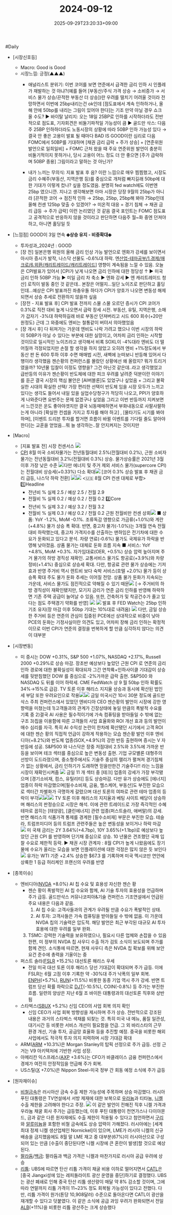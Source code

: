 ﻿---
title: "2024-09-12"
date: 2025-09-29T23:20:33+09:00
lastmod: 2025-10-02T20:05:18+09:00
type: docs
sidebar:
  open: true
weight: 9
---
<div style="display:none">
  <meta property="article:published_time" content="2025-09-29T14:20:33Z" />
  <meta property="article:modified_time" content="2025-10-02T11:05:18Z" />
</div>
#Daily 

- [시장신호등]
	- Macro: Good is Good
	- 시장느낌: 긍정(▲▲▲)
		- 애널리스트 분위기: 이번 코어를 보면 연준에서 급격한 금리 인하 시 인플레가 재발하는 것 아냐?(예를 들어 [부동산/주식 가격 상승 → 소비증가 → 서비스 물가 상승/끈적한 부동산 더 상승])란 우려를 떨치기 어려울 것이라 전망하면서 이번에 25bp내리는건 ok인데 [점도표에서 계속 인하하거나, 올해 안에 50bp를 내리는 그림이 있어야 한다]는 기조 
		  만약 아닐 경우 쇼크 올 수도? 
		  ▶ 바이탈 날리지: 오는 18일 25BP로 인하를 시작하더라도 전반적으로 점도표, 기자회견은 비둘기파적일 가능성이 큼
		  ▶ 골드만 삭스: 다음주 25BP 인하하더라도 노동시장의 상황에 따라 50BP 인하 가능성 있다
		  → 결국 안 좋은 고용이 발표 될 때마다 BAD IS GOOD이란 심리로 다음FOMC에서 50BP를 기대하며 [채권 금리 급락 + 주가 상승] + [연준위원 발언으로 일희일비] + FOMC 근처 왔을 때 주요 연준위원 발언이 충분히 비둘기적이지 못하거나, 당시 고용이 어느 정도 더 안 좋으면 [주가 급락하며 50BP 종용] 그림이라고 말하는 것 아닌가?
		  
		- 내가 느끼는 무의식: 지표 발표 후 음? 이란 느낌으로 매우 찜찜했고, 시장도 금리 수혜주(부동산, 지역은행 등)를 중심으로 개처럼 빠지길래 50bp에 대한 기대가 이렇게 컸나? 싶을 정도였음. 분명히 fed watch에도 이번엔 25bp 였으니깐.
		  지나고 생각해보면 아마 시장은 당장 9월의 25bp가 아니라 [끈적한 코어 → 점진적 인하 → 25bp, 25bp, 25bp해 봐야 75bp인데 올해 컨센 125bp 맞출 수 있겠어? → 미온적 대응 = 경기 침체 → 채권 금리 급등 → 주가 급락] 이런 논리였던 것 같음
		  결국 포인트는 FOMC 점도표고 공격적으로 반응하지 않을 것이라고 판단하면 다음주 월~화 중엔 던져야 하고, 아니면 홀딩일 듯

- [느낌점]  GOOD이 3일 연속 **◈상승 유지 - 비중확대◈** 
	- 투자성과_2024년 : GOOD
	- [장 전] 일본은행 위원의 올해 금리 인상 가능 발언으로 엔화가 강세를 보이면서 아시아 증시가 발작, 나스닥 선물도 -0.6%대 하락. 엔[산업-테마공부/1.경제/매크로/6.외환/캐리트레이드/캐리트레이드](/industry-study/캐리트레이드/)] 영향이 계속됨을 느낄 수 있음.
	  오늘은 CPI발표가 있어서 [CPI가 낮게 나오면 금리 인하에 대한 정당성 ↑ ▶ 미국 금리 인하 50BP 가능 ▶ 미일 금리 차 축소 ▶ 엔화 강세 ▶ 엔 캐리트레이드 청산] 로직이 발동 중인 것 같은데.. 본장은 어떨지...일단 노이즈로 판단하고 홀딩인데...예상은 CPI 발표까진 좌충우돌 하다가 CPI가 양호가 나오면 변동성 해제되면서 상승 추세로 전환하지 않을까 싶음
	- [장전 - 지표 발표 후] CPI 발표 전까지 스물 스물 오르던 증시가 CPI 코어가 0.3%로 직전 대비 높게 나오면서 급락 장세 시전. 
	  부동산, 유틸, 지역은행, 소매가 갑자기 -3%대 하락하길래 바로 부동산 던져버리고 시드 600 회수(+20만원정도)
	  근데 그 와중에도 엔비는 철통같이 버텨서 의아했었음
	- [장 개시 후] 다 뒤져가는 가운데 엔비도 나락 가려고 했으나 이번 시장의 하락이 50BP가 아닐 수 있다는 부분에 대한 실망이고, 어차피 금리 인하는 시작할 것이므로 일시적인 노이즈라고 생각해서 비록 SOXL이 -4%대라 엔비도 더 떨어질까 걱정되었지만 손절 할 생각을 하지 않았고 오히려 엔비 +1%정도에서 부동산 판 돈 600 투하 
	  이후 수면 매매법 시전, 새벽에 눈떠보니 반등해 있어서 다행이라 생각했음
	  젠슨황의 컨퍼런스를 몰랐던 상황에선 왜 올랐지? 뭐가 트리거였을까? 10년물 입찰이 이정도 영향을? 그건 아닌것 같은데..라고 생각했었고
	  급반등의 이유가 젠슨황이 반도체에 대한 피크 우려를 날려준 덕분이란 이야기를 듣곤 결국 시장의 핵심 불안은 [AI버블론]도 있었구나 싶었음 + 그리고 불확실한 시대의 확실한 선택/ 가장 편리한 선택이 반도체 임을 시장 모두가 느끼고 있다는 생각도 들어서 내일 있을 실업수당청구가 적당히 나오고, PPI가 양호하게 나와준다면 요번주는 문제 없겠구나 싶었음
	  그리고 이번 반등까지 지켜보면서 느낀것은 운도 좋아야겟지만 결국 뇌동매매하면서 부화내동으로 사팔사팔하는게 아니라 [확실한 컨셉을 가지고 투자를 해야 하고] , [물타기도 시기를 봐야 하며], [이벤트 드리븐 투자를 할거면 흐름이 바뀔 이벤트를 기다릴 줄도 알아야 한다]는 교훈을 얻었음...뭐 늘 생각하는..잘 안지켜지는 것이지만

- [Macro]
	- [지표 발표 전] 시장 컨센서스 ![](Pasted%20image%2020240911204649.png)
	- [CPI](/industry-study/cpi/) 8월 미국 소비자물가는 전년동월대비 2.5%(전월대비 0.2%), 근원 소비자물가는 전년동월대비 3.2%(전월대비 0.3%) 상승. 물가상승률은 2021년 3월 이후 가장 낮은 수준
	  ![](Pasted%20image%2020240912092956.png)다만 에너지 및 주거 제외 서비스 물가(supercore CPI)는 전월대비 상승세(+0.33%) 다소 확대![](Pasted%20image%2020240912093058.png)
	  [코어 0.3% 상승 발표 후 채권 금리 급등, 나스닥 하락 전환] ![](Pasted%20image%2020240911213901.png)![](Pasted%20image%2020240911213128.png)
	  <🇺🇸 8월 CPI 컨센 대체로 부합>
		1️⃣Headline
		- 전년비 %
		실제 2.5 / 예상 2.5 / 전월 2.9
		- 전월비 %
		실제 0.2 / 예상 0.2 / 전월 0.2
		2️⃣Core
		- 전년비 %
		실제 3.2 / 예상 3.2 / 전월 3.2
		- 전월비 %
		실제 0.3 / 예상 0.2 / 전월 0.2
		근원 전월비만 컨센 상회![](Pasted%20image%2020240911213350.png)
		■ 상품: YoY -1.2%, MoM -0.1%. 조류독감 영향으로 가금류(+1.0%)와 계란(+4.8%) 물가 상승 폭 확대. 반면, 중고차 물가(-1.0%)는 3개월 연속 전월대비 하락했는데, 중고차 가격지수를 산출하는 맨하임은 전기차에 대한 수요가 둔화되고 있다고 분석. 차량 연료(-0.6%) 물가도 국제유가 하락을 반영해 낮아졌음. 상품 물가는 대체로 둔화 흐름 지속
		■ 서비스: YoY +4.8%, MoM +0.3%. 자가임대료(OER, +0.5%) 상승 압력 높아지며 주거 물가의 하방 경직성 재확인. 교통서비스 물가도 항공료(+3.9%)와 차량정비(+1.4%) 중심으로 상승세 확대. 다만, 항공료 관련 물가 상승에는 기저효과 반영
		주거비 역시 렌트비 보다 숙박 서비스(호텔 +2.0%) 물가 등이 상승폭 확대 주도
		물가 둔화 추세는 이어질 전망. 상품 물가 둔화가 지속되는 가운데, 서비스 물가도 점진적으로 약해질 수 있기 때문![](Pasted%20image%2020240912101712.png)
		[→ 주거비의 하방 경직성이 재확인됐지만, 모기지 금리가 연준 금리 인하를 반영해 하락하면 기존 주택 공급이 늘어날 수 있음. 또한, 건축허가 및 착공건수가 줄고 있다는 점도 주택경기 약화를 반영]
		![](Pasted%20image%2020240912092805.png)
		![](Pasted%20image%2020240911213658.png)
		발표 후 FED Watch는 25bp 인하 기조 유지(장 마감 이후 50bp 기대는 10%대로 내려옴)
		![](Pasted%20image%2020240911213444.png)
		다만, 금일 상승한 주거비 등은 연준의 관심이 집중된 PCE에선 상대적으로 비중이 낮아  PCE의 둔화는 기정사실이란 의견도 있고, 어차피 장해 금리 인하는 확정적이므로 이번 CPI가 연준의 결정을 번복하게 할 만큼 심각하지 않다는 의견이 대부분

- [시장변동]
	- 미 증시는 DOW +0.31%, S&P 500 +1.07%, NASDAQ +2.17%, Russell 2000 +0.29%로 상승 마감. 장초반 예상보다 높았던 근원 CPI 로 연준의 금리 인하 경로에 대한 불확실성이 확대되자 그간 연착륙+인하사이클 기대감이 상승세를 뒷받침했던 DOW 를 중심으로 -2%가까운 급락 출현. S&P500 와 NASDAQ 도 뒤를 이어 하락세. CME FedWatch 상 9 월 50bp 인하 확률도 34%→15%로 급감.
	  TV 토론 이후 해리스 지지율 상승과 동시에 확산된 법인세 부담 또한 우려요인으로 작용![](Pasted%20image%2020240912094543.png)![](Pasted%20image%2020240912095224.png)
	  금일 미국시간 10시 30분 정도에 골드만삭스 주최 컨퍼런스에서 있었던 엔비디아 CEO 젠슨황의 발언이 시장에 강한 영향력을 미쳤는데 1)고객들과의 관계가 긴장상태에 놓일 만큼의 폭발적 수요를 기록 중 2)결국 AI 사용은 필수적이기에 가속 컴퓨팅을 받아들일 수 밖에 없는 구조 3)칩을 이용함에 따른 고객들의 사업 효율화와 ROI 개선 효과 등의 발언이 매수 심리를 자극. 
	  특히 AI 수익성 논란이 한차례 확산됐던 시기에서 고객 ROI 에 대한 젠슨 황의 직접적 언급이 강하게 작용하는 모습
	  젠슨황 발언 이후 엔비디아(+8.2%)와 반도체 업종(SOX,+4.9%)의 강한 반등 출현하며 증시는 V 자반등에 성공. S&P500 와 나스닥은 장중 저점대비 2.5%와 3.5%에 가까운 반등을 보이며 테크 섹터를 중심으로 높은 변동성 출현. 
	  기업 규모별론 대형주의 선방이 도드라졌으며, 중소형주에서도 기술주 중심의 랠리가 펼쳐져 경기침체가 없는 상황에서, 금리 인하기가 도래하면 믿을만한건 기술주다!! 라는 느낌을 시장이 재확인시켜줌
	   ![](Pasted%20image%2020240912094739.png)
	  금일 11 개 섹터 중 [테크] 업종의 강세가 가장 부각됐으며 [경기소비재, 컴스, 유틸리티] 등도 상승마감. 다만 유가 상승에도 [에너지] 업종이 하락 마감했으며[필수소비재, 금융, 헬스케어, 부동산]도 부진한 모습으로 섹터간 차별화가 극명하게 갈렸으며 대선 토론의 여파로 관련 테마 업종의 등락이 부각![](Pasted%20image%2020240912094930.png)![](Pasted%20image%2020240912092306.png)![](Pasted%20image%2020240912092406.png)
	  TV 토론 이후 해리스의 지지율과 베팅 사이트 배당이 상승하며 해리스의 판정승으로 시장은 해석. 이에 관련 트레이드로 가장 즉각적인 수혜 테마로 꼽히는 [태양광], [클린에너지] 관련 업종(퍼스트솔라, 애버말)의 강세. 반면 해리스의 식품가격 통제를 경계한 [필수소비재] 부문은 부진한 모습. 테슬라, 트럼프미디어 등의 트럼프 관련주들은 높은 변동성을 보이거나 하락 마감
	  ![](Pasted%20image%2020240912095045.png)
	  미 국채 금리는 2Y 3.64%(+4.7bp), 10Y 3.65%(+1.1bp)로 예상보다 높았던 근원 CPI 를 반영하며 단기채 중심으로 상승. 10 년물은 견조했던 국채 입찰 수요로 제한적 등락. 
	  ▶ 채권 시장 관계자 : 8월 CPI가 높게 나왔음에도 장기물에 수요가 올리는 모습을 보면 인플레이션에 대한 걱정은 많지 않은 듯 보인다
	  ![](Pasted%20image%2020240912103246.png)
	  유가는 WTI 기준 +2.4% 상승한 $67.3 를 기록하며 미국 멕시코만 연안에 상륙한 1 등급 허리케인 프랜신의 우려를 반영

- [종목이슈]
	- 엔비디아([NVDA](/company-analysis/nvda/) +8.0%) AI 칩 수요 및 효용성 자신한 젠슨 황
		- 젠슨 황이 폭발적인 AI 칩 수요와 함께, AI 기술 투자의 효용성을 언급하며 주가 급등. 골드만삭스 커뮤나코피아&기술 컨퍼런스 기조연설에서 언급된 주요 내용은 다음과 같음. 
		  1) AI 칩 수요: 고객사들과의 관계가 우려될 만큼 수요가 폭발적인 상태.
		  2) AI 투자: 고객사들은 가속 컴퓨팅을 받아들일 수 밖에 없음. 이 가운데 NVDA 칩의 기술력은 압도적. 해당 발언은 최근 부각된 대규모 AI 투자 효용에 대한 우려를 일부 완화. 
		 3) TSMC: 강력한 기술력을 보유하였으나, 필요시 다른 업체와 손잡을 수 있음 한편, 미 정부의 NVDA 칩 사우디 수출 허가 검토 소식이 보도되며 주가를 함께 견인. 
		  소식통에 따르면, 현재 사우디 측은 NVDA 칩 확보를 위해 보안 요건 준수에 총력을 기울이는 중
	- 퍼스트 솔라([FSLR](/company-analysis/fslr/) +15.2%) 대선토론 해리스 우세
		- 전일 미국 대선 토론 이후 해리스 당선 기대감이 확대되며 주가 급등. 이에 FSLR는 6월 고점 이후 기록한 약 -30%대 주가 낙폭의 일부 회복. [ENPH](/company-analysis/enph/)(+5.7%), [RUN](/company-analysis/run/)(+11.5%) 비롯한 동종 기업 역시 주가 강세. 반면 트럼프 당선 확률 하락으로 [DJT](/company-analysis/djt/)(-10.5%), COIN(-0.8%) 등 주가는 부진한 흐름. 일련의 양상은 지난 6월 조 바이든 대통령과의 대선토론 직후와 상반됨
	- 스타벅스([SBUX](/company-analysis/sbux/) +5.2%) 신임 CEO의 사업 회복 의지 확인
		- 신임 CEO가 사업 회복 방향성을 제시하며 주가 상승. 전반적으로 강조된 내용은 과거의 스타벅스 색채를 되찾는 것. 특히 미국 내 메뉴, 품질 일관성, 대기시간 등 비롯한 서비스 개선이 필요함을 언급. 
		  그 외 바리스타의 근무 환경 개선, 기술 투자, 공급망 효율화 등을 추진할 예정. 중국을 비롯한 해외 사업에서도 적극적 투자 의지 피력하며 시장 기대감 확대
	- ARM([ARM](/company-analysis/arm/) +10.3%)은 Morgan Stanley의 탑픽 선정으로 주가 급등. 선정 근거는 V9 아키텍처에 기반한 사업 성장.
	- 아메리칸 익스프레스([AXP](/company-analysis/axp/) +3.6%)는 CFO가 바클레이스 금융 컨퍼런스에서 경제가 여전히 안정적임을 언급해 주가 회복. 
	- US스틸([X](/company-analysis/x/) +7.0%)은 Nippon Steel-미국 정부 간 회동 예정 소식에 주가 급등

- [원자재이슈]
	- [비철금속](/industry-study/비철금속/)은 러시아산 금속 수출 제한 가능성에 주목하며 상승 마감했다. 러시아 푸틴 대통령은 TV연설에서 서방 제재에 대한 보복으로 [우라늄](/industry-study/2산업원자재-산업1비철금속-비철금속-귀금속우라늄/)과 티타늄, [니켈](/industry-study/니켈/) 수출 제한을 고려해야 한다고 주장. ![](Pasted%20image%2020240912093830.png)
	  이 같은 발언이 전해진 직후 니켈 가격과 우라늄 채굴 회사 주가는 급등했는데, 이후 푸틴 대통령이 천연가스나 다이아몬드, 금과 같은 다른 원자재에도 수출 제한이 적용될 수 있다고 첨언하면서 [구리](/industry-study/2산업원자재-산업1비철금속-비철금속-귀금속구리/)와 [알루미늄](/industry-study/2산업원자재-산업1비철금속-비철금속-귀금속알루미늄/)을 포함한 비철 금속에도 상승 압력이 가해졌다. 
	  러시아에는 [세계 최대 정제 니켈 생산업체인 Nornickel]이 있으며, LME가 러시아 니켈의 신규 배송을 금지했음에도 8월 말 LME 재고 중 대부분(67%)이 러시아산으로 구성되어 있는 만큼 [수출이 중단된다면 니켈 시장에 큰 혼란이 발생]할 것으로 예상된다.
	- [팔라듐](/industry-study/팔라듐/)/[백금](/industry-study/백금/): 팔라듐과 백금 가격은 니켈과 마찬가지로 러시아 공급 우려에 상승
	- [리튬](/industry-study/2산업원자재-산업1비철금속-비철금속-귀금속리튬/): UBS에 따르면 탄산 리튬 가격이 채굴 비용 이하로 떨어지면서 [CATL](/company-analysis/catl/)은 [중국 Jiangxi성에 있는 레피돌라이트 광산 운영을 중단]하기로 결정했다. 
	  UBS는 광산 폐쇄로 인해 중국 탄산 리튬 생산량이 매달 약 8% 감소할 것이며, 그에 따라 연말까지 리튬 가격이 11~23% 정도 회복될 가능성이 있다고 전했다. 
	  다만, 리튬 가격이 원가(톤당 10,908달러) 수준으로 돌아온다면 CATL이 광산을 재개할 수 있다고 덧붙였다. 이 같은 소식에 공급 과잉 우려가 완화되면서 전일 [ALB](/company-analysis/alb/)(+11%)을 비롯한 리튬 광산주는 크게 상승했다
